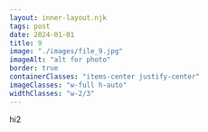 ```yaml
---
layout: inner-layout.njk
tags: post
date: 2024-01-01
title: 9
image: "./images/file_9.jpg"
imageAlt: "alt for photo"
border: true
containerClasses: "items-center justify-center"
imageClasses: "w-full h-auto"
widthClasses: "w-2/3"
---
```


hi2
